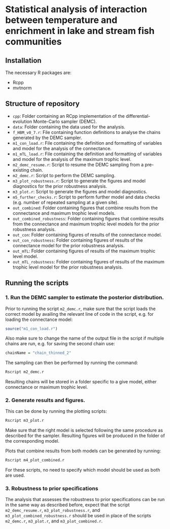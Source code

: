 # Statistical analysis of interaction between temperature and enrichment in lake and stream fish communities

## Installation

The necessary R packages are:

* Rcpp 
* mvtnorm

## Structure of repository

* `cpp`: Folder containing an RCpp implementation of the differential-evolution Monte-Carlo sampler (DEMC).
* `data`: Folder containing the data used for the analysis.
* `f_HBM_v0_7.r`: File containing function definitions to analyse the chains generated by the DEMC sampler.
* `m1_con_load.r`: File containing the definition and formatting of variables and model for the analysis of the connectance.
* `m1_mTL_load.r`: File containing the definition and formatting of variables and model for the analysis of the maximum trophic level.
* `m2_demc_resume.r`: Script to resume the DEMC sampling from a pre-existing chain.
* `m2_demc.r`: Script to perform the DEMC sampling.  
* `m3_plot_robustness.r`: Script to generate the figures and model diagnostics for the prior robustness analysis.
* `m3_plot.r`: Script to generate the figures and model diagnostics.
* `m5_further_checks.r`: Script to perform further model and data checks (e.g. number of repeated sampling at a given site).
* `out_combined`: Folder containing figures that combine results from the connectance and maximum trophic level models.
* `out_combined_robustness`: Folder containing figures that combine results from the connectance and maximum trophic level models for the prior robustness analysis.
* `out_con`: Folder containing figures of results of the connectance model.
* `out_con_robustness`: Folder containing figures of results of the connectance model for the prior robustness analysis.
* `out_mTL`: Folder containing figures of results of the maximum trophic level model.
* `out_mTL_robustness`: Folder containing figures of results of the maximum trophic level model for the prior robustness analysis.

## Running the scripts

### 1. Run the DEMC sampler to estimate the posterior distribution. 

Prior to running the script `m2_demc.r`, make sure that the script loads the correct model by availing the relevant line of code in the script, e.g. for loading the connectance model:

```R 
source("m1_con_load.r")
``` 

Also make sure to change the name of the output file in the script if multiple chains are run, e.g. for saving the second chain use:

```R 
chainName = "chain_thinned_2"
``` 

The sampling can then be performed by running the command:

```Bash
Rscript m2_demc.r
```

Resulting chains will be stored in a folder specific to a give model, either connectance or maximum trophic level.

### 2. Generate results and figures.

This can be done by running the plotting scripts:

```Bash
Rscript m3_plot.r
```

Make sure that the right model is selected following the same procedure as described for the sampler. Resulting figures will be produced in the folder of the corresponding model.

Plots that combine results from both models can be generated by running:

```Bash
Rscript m4_plot_combined.r
```

For these scripts, no need to specify which model should be used as both are used.

### 3. Robustness to prior specifications

The analysis that assesses the robustness to prior specifications can be run in the same way as described before, expect that the script `m2_demc_resume.r`, `m3_plot_robustness.r`, and `m3_plot_combined_robustness.r` should be used in place of the scripts `m2_demc.r`, `m3_plot.r`, and `m3_plot_combined.r`.
